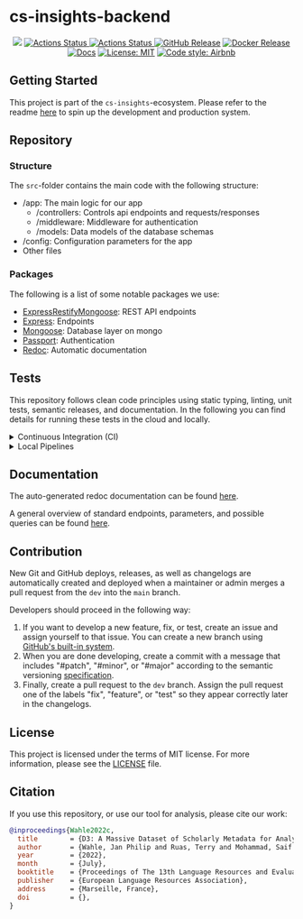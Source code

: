 # cs-insights-backend

<p align="center">
<a href="https://codecov.io/gh/gipplab/cs-insights-backend"><img src="https://codecov.io/gh/gipplab/cs-insights-backend/branch/main/graph/badge.svg?token=FW8MXQX5XK"/></a>
<a href="https://github.com/gipplab/cs-insights-backend/actions/workflows/release.yml"><img alt="Actions Status" src="https://github.com/gipplab/cs-insights-backend/actions/workflows/release.yml/badge.svg?branch=dev">  
<a href="https://github.com/gipplab/NLP-Land-backend/actions/workflows/main.yml"><img alt="Actions Status" src="https://github.com/gipplab/cs-insights-backend/actions/workflows/main.yml/badge.svg">
<a href="https://github.com/gipplab/cs-insights-backend/releases"><img alt="GitHub Release" src="https://img.shields.io/github/v/release/gipplab/cs-insights-backend?sort=semver"></a>
<a href="https://hub.docker.com/repository/docker/jpelhaw/nlp-land-backend"><img alt="Docker Release" src="https://img.shields.io/docker/v/jpelhaw/nlp-land-backend?label=Docker"></a>
<a href="https://gipplab.github.io/cs-insights-backend/"><img alt="Docs" src="https://img.shields.io/badge/Docs-gh--pages-blue"></a>
<a href="https://github.com/ag-gipp/cs-insights-backend/blob/master/LICENSE"><img alt="License: MIT" src="https://black.readthedocs.io/en/stable/_static/license.svg"></a>
<a href="https://github.com/airbnb/javascript"><img alt="Code style: Airbnb" src="https://img.shields.io/badge/codestyle-Airbnb-success"></a>
</p>

## Getting Started

This project is part of the `cs-insights`-ecosystem. Please refer to the readme [here](https://github.com/gipplab/cs-insights-main) to spin up the development and production system.

## Repository
### Structure
The `src`-folder contains the main code with the following structure:
- /app: The main logic for our app
  - /controllers: Controls api endpoints and requests/responses
  - /middleware: Middleware for authentication
  - /models: Data models of the database schemas
- /config: Configuration parameters for the app
- Other files

### Packages
The following is a list of some notable packages we use:
- [ExpressRestifyMongoose](https://florianholzapfel.github.io/express-restify-mongoose/v1/): REST API endpoints
- [Express](https://expressjs.com): Endpoints
- [Mongoose](https://mongoosejs.com): Database layer on mongo
- [Passport](https://www.passportjs.org): Authentication
- [Redoc](https://github.com/Redocly/redoc): Automatic documentation
    
## Tests
This repository follows clean code principles using static typing, linting, unit tests, semantic releases, and documentation. In the following you can find details for running these tests in the cloud and locally.

<details> <summary> Continuous Integration (CI) </summary>

1. Whenever an issue is assigned, an issue branch from the current `dev` branch is created.
2. Whenever you create a pull request against the `dev` branch, typing, linting, and unit tests are checked.
3. Whenever a maintainer or admin creates a pull request from the `dev` to the `main` branch, a new release, docker image, documentation, and coverage report is generated.

</details>

<details> <summary> Local Pipelines </summary>

To run these CI pipelines such as tests and linting locally install [act](https://github.com/nektos/act). With act you can run CI tests in docker containers the way they are run on GitHub actions.

To run the full check suite with act you need the full ubuntu image (>12GB) and then execute:

```shell
act
```

To run a single check like the Test from the pipeline, execute:

```shell
act -j Test
```

You can also run the tests without act using:

```shell
npm run test
npm run lint
```
</details>


## Documentation
The auto-generated redoc documentation can be found [here](https://gipplab.github.io/NLP-Land-backend/).

A general overview of standard endpoints, parameters, and possible queries can be found [here](https://florianholzapfel.github.io/express-restify-mongoose/v1/).

    
## Contribution
New Git and GitHub deploys, releases, as well as changelogs are automatically created and deployed when a maintainer or admin merges a pull request from the `dev` into the `main` branch.
    
Developers should proceed in the following way:
1. If you want to develop a new feature, fix, or test, create an issue and assign yourself to that issue. You can create a new branch using [GitHub's built-in system](https://docs.github.com/en/issues/tracking-your-work-with-issues/creating-a-branch-for-an-issue).
2. When you are done developing, create a commit with a message that includes "#patch", "#minor", or "#major" according to the semantic versioning [specification](https://semver.org/).
3. Finally, create a pull request to the `dev` branch. Assign the pull request one of the labels "fix", "feature", or "test" so they appear correctly later in the changelogs.

## License
This project is licensed under the terms of MIT license. For more information, please see the [LICENSE](LICENSE) file.

## Citation
If you use this repository, or use our tool for analysis, please cite our work:

```bib
@inproceedings{Wahle2022c,
  title        = {D3: A Massive Dataset of Scholarly Metadata for Analyzing the State of Computer Science Research},
  author       = {Wahle, Jan Philip and Ruas, Terry and Mohammad, Saif M. and Gipp, Bela},
  year         = {2022},
  month        = {July},
  booktitle    = {Proceedings of The 13th Language Resources and Evaluation Conference},
  publisher    = {European Language Resources Association},
  address      = {Marseille, France},
  doi          = {},
}
```
